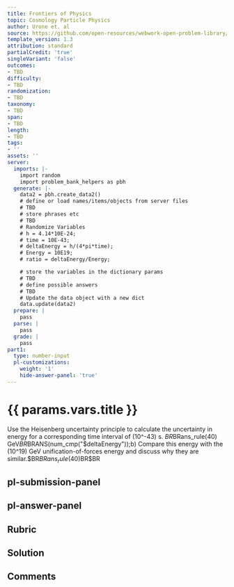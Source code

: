 ```yaml
---
title: Frontiers of Physics
topic: Cosmology Particle Physics
author: Urone et. al
source: https://github.com/open-resources/webwork-open-problem-library/tree/master/Contrib/BrockPhysics/College_Physics_Urone/34.Frontiers_of_Physics/34-01.Cosmology_Particle_Physics/NU_U17-34-01-020.pg
template_version: 1.3
attribution: standard
partialCredit: 'true'
singleVariant: 'false'
outcomes:
- TBD
difficulty:
- TBD
randomization:
- TBD
taxonomy:
- TBD
span:
- TBD
length:
- TBD
tags:
- ''
assets: ''
server:
  imports: |-
    import random
    import problem_bank_helpers as pbh
  generate: |-
    data2 = pbh.create_data2()
    # define or load names/items/objects from server files
    # TBD
    # store phrases etc
    # TBD
    # Randomize Variables
    # h = 4.14*10E-24;
    # time = 10E-43;
    # deltaEnergy = h/(4*pi*time);
    # Energy = 10E19;
    # ratio = deltaEnergy/Energy;

    # store the variables in the dictionary params
    # TBD
    # define possible answers
    # TBD
    # Update the data object with a new dict
    data.update(data2)
  prepare: |
    pass
  parse: |
    pass
  grade: |
    pass
part1:
  type: number-input
  pl-customizations:
    weight: '1'
    hide-answer-panel: 'true'
---
```


# {{ params.vars.title }} 


Use the Heisenberg uncertainty principle to calculate the uncertainty in energy for a corresponding time interval of (10^-43) s. $BR$BRans_rule(40) GeV$BR$BRANS(num_cmp("$deltaEnergy"));b) Compare this energy with the (10^19) GeV unification-of-forces energy and discuss why they are similar.$BR$BRans_rule(40)$BR$BR


## pl-submission-panel 


## pl-answer-panel 


## Rubric 


## Solution 


## Comments 


